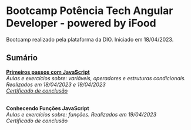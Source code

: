 # **Bootcamp Potência Tech Angular Developer - powered by iFood**
Bootcamp realizado pela plataforma da DIO. 
Iniciado em 18/04/2023.

## **Sumário**
[**Primeiros passos com JavaScript**](https://github.com/yunnosnd/dio-desafio-github-primeiro-repositorio/tree/main/Potência%20Tech%20Angular%20Developer%20powered%20by%20iFood/Primeiros%20passos%20com%20JS)<br>
*Aulas e exercícios sobre: variáveis, operadores e estruturas condicionais. Realizados em 18/04/2023 e 19/04/2023*<br>
[*Certificado de conclusão*](https://github.com/yunnosnd/dio-desafio-github-primeiro-repositorio/blob/main/Potência%20Tech%20Angular%20Developer%20powered%20by%20iFood/Primeiros%20passos%20com%20JS/Certificado.pdf)<br>
<br>

**Conhecendo Funções JavaScript** <br>
*Aulas e exercícios sobre: funções. Realizados em 19/04/2023*<br>
*Certificado de conclusão*<br>
<br>
